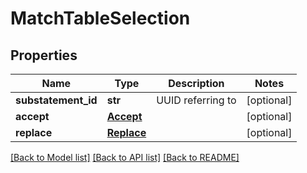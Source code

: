 # MatchTableSelection

## Properties
Name | Type | Description | Notes
------------ | ------------- | ------------- | -------------
**substatement_id** | **str** | UUID referring to | [optional] 
**accept** | [**Accept**](Accept.md) |  | [optional] 
**replace** | [**Replace**](Replace.md) |  | [optional] 

[[Back to Model list]](../README.md#documentation-for-models) [[Back to API list]](../README.md#documentation-for-api-endpoints) [[Back to README]](../README.md)



